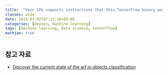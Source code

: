 ```yaml
---
title:  "Your CPU supports instructions that this TensorFlow binary was not compiled to use: SSE4.1 SSE4.2 AVX AVX2 FMA"
classes: wide
date: 2019-07-02T07:21:10+09:00
categories: [devops, machine learning]
tags: [machine learning, data science, tensorflow]
mathjax: true
---
```


## 참고 자료
- [Discover the current state of the art in objects classification](http://rodrigob.github.io/are_we_there_yet/build/classification_datasets_results.html)
